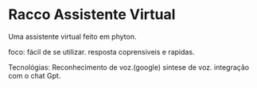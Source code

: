 # Racco Assistente Virtual
Uma assistente virtual feito em phyton.

foco:
fácil de se utilizar.
resposta coprensiveis e 
rapidas.

Tecnológias:
Reconhecimento de voz.(google)
sintese de voz.
integração com o chat Gpt.

